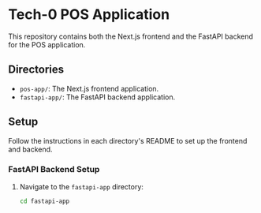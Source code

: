 # Tech-0 POS Application

This repository contains both the Next.js frontend and the FastAPI backend for the POS application.

## Directories

- `pos-app/`: The Next.js frontend application.
- `fastapi-app/`: The FastAPI backend application.

## Setup

Follow the instructions in each directory's README to set up the frontend and backend.

### FastAPI Backend Setup

1. Navigate to the `fastapi-app` directory:
   ```bash
   cd fastapi-app
   ```
